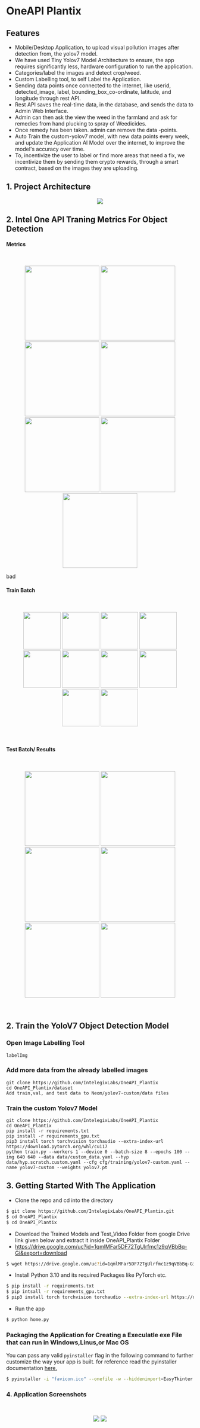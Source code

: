 # OneAPI Plantix

## Features
-  Mobile/Desktop Application, to upload visual pollution images after detection from, the yolov7 model.
-  We have used Tiny Yolov7 Model Architecture to ensure, the app requires significantly less, hardware configuration to run the application.
-  Categories/label the images and detect crop/weed. 
-  Custom Labelling tool, to self Label the Application.
-  Sending data points once connected to the internet, like userid, detected_image, label, bounding_box_co-ordinate, latitude, and longitude through rest API.
-  Rest API saves the real-time data, in the database, and sends the data to Admin Web Interface.
-  Admin can then ask the view the weed in the farmland and ask for remedies from hand plucking to spray of Weedicides.
-  Once remedy has been taken. admin can remove the data -points.
-  Auto Train the custom-yolov7 model, with new data points every week, and update the Application AI Model over the internet, to improve the model's accuracy over time.
-  To, incentivize the user to label or find more areas that need a fix, we incentivize them by sending them crypto rewards, through a smart contract, based on the images they are uploading.



## 1. Project Architecture

<p align="center">
  <img src="Insights/OneAPI_Plantix.png" />
</p>


## 2. Intel One API Traning Metrics For Object Detection

#### Metrics 

<br />
<p align="center">
  <img src="Insights/confusion_matrix.png" width="200"/>
  <img src="Insights/F1_curve.png" width="200"/>
  <img src="Insights/P_curve.png" width="200"/>
  <img src="Insights/confusion_matrix.png" width="200"/>
  <img src="Insights/PR_curve.png" width="200"/>
  <img src="Insights/R_curve.png" width="200"/>
  <img src="Insights/results.png" width="200"/>
</p>bad
<br />

#### Train Batch 

<br />
<p align="center">
  <img src="Insights/train_batch0.jpg" width="100"/>
  <img src="Insights/train_batch1.jpg" width="100"/>
  <img src="Insights/train_batch2.jpg" width="100"/>
  <img src="Insights/train_batch3.jpg" width="100"/>
  <img src="Insights/train_batch4.jpg" width="100"/>
  <img src="Insights/train_batch5.jpg" width="100"/>
  <img src="Insights/train_batch6.jpg" width="100"/>
  <img src="Insights/train_batch7.jpg" width="100"/>
  <img src="Insights/train_batch8.jpg" width="100"/>
  <img src="Insights/train_batch9.jpg" width="100"/>
</p>
<br />

#### Test Batch/ Results 

<br />
<p align="center">
  <img src="Insights/test_batch0_labels.jpg" width="200"/>
  <img src="Insights/test_batch0_pred.jpg" width="200"/>
  <img src="Insights/test_batch1_labels.jpg" width="200"/>
  <img src="Insights/test_batch1_pred.jpg" width="200"/>
  <img src="Insights/test_batch2_labels.jpg" width="200"/>
  <img src="Insights/test_batch2_pred.jpg" width="200"/>
</p>
<br />


## 2. Train the YoloV7 Object Detection Model

### Open Image Labelling Tool

```commandline
labelImg
```

### Add more data from the already labelled images

```
git clone https://github.com/IntelegixLabs/OneAPI_Plantix
cd OneAPI_Plantix/dataset
Add train,val, and test data to Neom/yolov7-custom/data files 
```

### Train the custom Yolov7 Model

```commandline
git clone https://github.com/IntelegixLabs/OneAPI_Plantix
cd OneAPI_Plantix
pip install -r requirements.txt
pip install -r requirements_gpu.txt
pip3 install torch torchvision torchaudio --extra-index-url https://download.pytorch.org/whl/cu117
python train.py --workers 1 --device 0 --batch-size 8 --epochs 100 --img 640 640 --data data/custom_data.yaml --hyp data/hyp.scratch.custom.yaml --cfg cfg/training/yolov7-custom.yaml --name yolov7-custom --weights yolov7.pt

```


## 3. Getting Started With The Application

- Clone the repo and cd into the directory
```sh
$ git clone https://github.com/IntelegixLabs/OneAPI_Plantix.git
$ cd OneAPI_Plantix
$ cd OneAPI_Plantix
```
- Download the Trained Models and Test_Video Folder from google Drive link given below and extract it inside OneAPI_Plantix Folder
- https://drive.google.com/uc?id=1qmlMFar5DF72TgUlrfmc1z9qVBbBq-Gi&export=download

```sh
$ wget https://drive.google.com/uc?id=1qmlMFar5DF72TgUlrfmc1z9qVBbBq-Gi&export=download
```

- Install Python 3.10 and its required Packages like PyTorch etc.

```sh
$ pip install -r requirements.txt
$ pip intsall -r requirements_gpu.txt
$ pip3 install torch torchvision torchaudio --extra-index-url https://download.pytorch.org/whl/cu117
```

- Run the app

```sh
$ python home.py
```


### Packaging the Application for Creating a Execulatle exe File that can run in Windows,Linus,or Mac OS

You can pass any valid `pyinstaller` flag in the following command to further customize the way your app is built.
for reference read the pyinstaller documentation <a href="https://pyinstaller.readthedocs.io/en/stable/usage.html">here.</a>

```sh
$ pyinstaller -i "favicon.ico" --onefile -w --hiddenimport=EasyTkinter --hiddenimport=Pillow  --hiddenimport=opencv-python --hiddenimport=requests--hiddenimport=Configparser --hiddenimport=PyAutoGUI --hiddenimport=numpy --hiddenimport=pandas --hiddenimport=urllib3 --hiddenimport=tensorflow --hiddenimport=scikit-learn --hiddenimport=wget --hiddenimport=pygame --hiddenimport=dlib --hiddenimport=imutils --hiddenimport=deepface --hiddenimport=keras --hiddenimport=cvlib --name Neom home.py
```


### 4. Application Screenshots

<br />
<p align="center">
  <img src="Insights/1.png" />
  <img src="Insights/2.png" />
</p>
<br />
